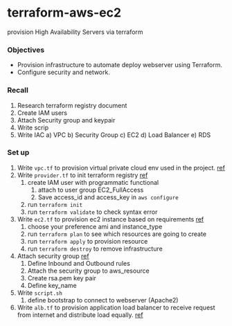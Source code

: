 # terraform-aws-ec2
provision High Availability Servers via terraform

### Objectives
- Provision infrastructure to automate deploy webserver using Terraform.
- Configure security and network.

### Recall

1. Research terraform registry document
2. Create IAM users
3. Attach Security group and keypair
5. Write scrip
6. Write IAC
    a) VPC
    b) Security Group
    c) EC2
    d) Load Balancer
    e) RDS

### Set up

1. Write `vpc.tf` to provision virtual private cloud env used in the project. [ref](https://registry.terraform.io/providers/hashicorp/aws/latest/docs/resources/vpc)
2. Write `provider.tf` to init terraform registry [ref](https://registry.terraform.io/providers/hashicorp/aws/latest/docs)
    1. create IAM user with programmatic functional
        1. attach to user group EC2_FullAccess
        2. Save access_id and access_key in `aws configure`
    2. run `terraform init` 
    3. run `terraform validate` to check syntax error
3. Write `ec2.tf` to provision ec2 instance based on requirements [ref](https://registry.terraform.io/providers/hashicorp/aws/latest/docs/resources/instance)
    1. choose your preference ami and instance_type
    2. run `terraform plan` to see which resources are going to create
    3. run `terraform apply` to provision resource
    4. run `terraform destroy` to remove infrastructure
4. Attach security group [ref](https://registry.terraform.io/providers/hashicorp/aws/latest/docs/resources/security_group)
    1. Define Inbound and Outbound rules
    2. Attach the security group to aws_resource
    3. Create rsa.pem key pair
    4. Define key_name
5. Write `script.sh`
    1. define bootstrap to connect to webserver (Apache2)
6. Write `alb.tf` to provision application load balancer to receive request from internet and distribute load equally. [ref](https://registry.terraform.io/providers/hashicorp/aws/latest/docs/resources/lb_target_group_attachment)

